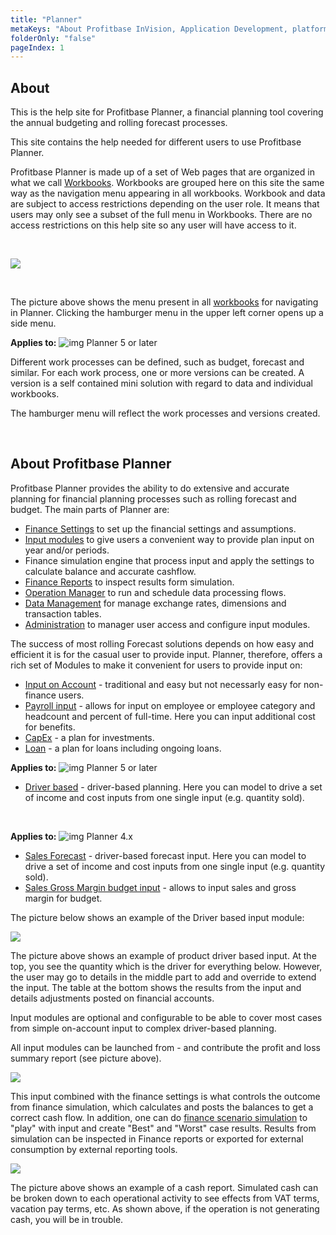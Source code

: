 ```yaml
---
title: "Planner"
metaKeys: "About Profitbase InVision, Application Development, platform, build flexible business solutions, components, business modules,  integrate, RESTful Web API, connecting directly to the SQL data storage, extended, custom, Profitbase InVision Designer, developer tool, Microsoft Visual Studio, features, code libraries, packages, prebuilt Solution components, Templates, Solution components"
folderOnly: "false"
pageIndex: 1
---
```


## About

This is the help site for Profitbase Planner, a financial planning tool covering the annual budgeting and rolling forecast processes.

This site contains the help needed for different users to use Profitbase Planner.

Profitbase Planner is made up of a set of Web pages that are organized in what we call [Workbooks](workbooks/workbooks.md).
Workbooks are grouped here on this site the same way as the navigation menu appearing in all workbooks. Workbook and data are subject to access restrictions depending on the user role. It means that users may only see a subset of the full menu in Workbooks. There are no access restrictions on this help site so any user will have access to it.

<br/>


![](https://profitbasedocs.blob.core.windows.net/plannerimages/menu.jpg)

<br/>

The picture above shows the menu present in all [workbooks](workbooks/workbooks.md) for navigating in Planner. Clicking the hamburger menu in the upper left corner opens up a side menu.
<br/>

**Applies to:** ![img](https://profitbasedocs.blob.core.windows.net/icons/yes-icon.png) Planner 5 or later

Different work processes can be defined, such as budget, forecast and similar. For each work process, one or more versions can be created. A version is a self contained mini solution with regard to data and individual workbooks.

The hamburger menu will reflect the work processes and versions created.

<br/>

## About Profitbase Planner

Profitbase Planner provides the ability to do extensive and accurate planning for financial planning processes such as rolling forecast and budget. The main parts of Planner are:

- [Finance Settings](workbooks/financial-planning/finance-settings) to set up the financial settings and assumptions.
- [Input modules](modules/modules.md) to give users a convenient way to provide plan input on year and/or periods.
- Finance simulation engine that process input and apply the settings to calculate balance and accurate cashflow.
- [Finance Reports](workbooks/financial-planning/finance-reports.md) to inspect results form simulation.
- [Operation Manager](workbooks/administration/operation-manager.mdr) to run and schedule data processing flows.
- [Data Management](workbooks/data-management/data-management.md) for manage exchange rates, dimensions and transaction tables.
- [Administration](workbooks/administration/administration.md) to manager user access and configure input modules.

The success of most rolling Forecast solutions depends on how easy and efficient it is for the casual user to provide input. Planner, therefore, offers a rich set of Modules to make it convenient for users to provide input on:

- [Input on Account](modules/account.md) - traditional and easy but not necessarly easy for non-finance users.
- [Payroll input](modules/personnel.md) - allows for input on employee or employee category and headcount and percent of full-time. Here you can input additional cost for benefits.
- [CapEx](workbooks/financial-planning/capex.md) - a plan for investments.
- [Loan](workbooks/financial-planning/loan.md) - a plan for loans including ongoing loans.

**Applies to:** ![img](https://profitbasedocs.blob.core.windows.net/icons/yes-icon.png) Planner 5 or later

- [Driver based](modules/driver-based.md) - driver-based planning. Here you can model to drive a set of income and cost inputs from one single input (e.g. quantity sold).

<br/>

**Applies to:** ![img](https://profitbasedocs.blob.core.windows.net/icons/yes-icon.png) Planner 4.x

- [Sales Forecast](modules/sales-forecast.md) - driver-based forecast input. Here you can model to drive a set of income and cost inputs from one single input (e.g. quantity sold).
- [Sales Gross Margin budget input](modules/sales-gm.md) - allows to input sales and gross margin for budget.

The picture below shows an example of the Driver based input module:
<br/>

![](https://profitbasedocs.blob.core.windows.net/plannerimages/salesmodule.jpg)
<br/>

The picture above shows an example of product driver based input. At the top, you see the quantity which is the driver for everything below. However, the user may go to details in the middle part to add and override to extend the input. The table at the bottom shows the results from the input and details adjustments posted on financial accounts.

Input modules are optional and configurable to be able to cover most cases from simple on-account input to complex driver-based planning.

All input modules can be launched from - and contribute the profit and loss summary report (see picture above).
<br/>

![](https://profitbasedocs.blob.core.windows.net/plannerimages/summary.jpg)
<br/>

This input combined with the finance settings is what controls the outcome from finance simulation, which calculates and posts the balances to get a correct cash flow. In addition, one can do [finance scenario simulation](workbooks/financial-planning/finance-simulation.md) to "play" with input and create "Best" and "Worst" case results. Results from simulation can be inspected in Finance reports or exported for external consumption by external reporting tools.
<br/>

![](https://profitbasedocs.blob.core.windows.net/plannerimages/cashtotal.jpg)
<br/>

The picture above shows an example of a cash report. Simulated cash can be broken down to each operational activity to see effects from VAT terms, vacation pay terms, etc. As shown above, if the operation is not generating cash, you will be in trouble.

